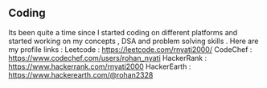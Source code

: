 ## Coding
Its been quite a time since I started coding on different platforms and started working on my concepts , DSA and problem solving skills .
Here are my profile links :
Leetcode : https://leetcode.com/rnyati2000/
CodeChef : https://www.codechef.com/users/rohan_nyati
HackerRank : https://www.hackerrank.com/rnyati2000
HackerEarth : https://www.hackerearth.com/@rohan2328
